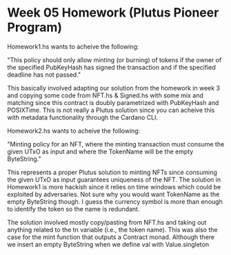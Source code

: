 # Week 05 Homework (Plutus Pioneer Program)

Homework1.hs wants to acheive the following:

"This policy should only allow minting (or burning) of tokens if the owner of the specified PubKeyHash has signed the transaction and if the specified deadline has not passed."

This basically involved adapting our solution from the homework in week 3 and copying some code from NFT.hs & Signed.hs with some mix and matching since this contract is doubly parametrized with PubKeyHash and POSIXTime. This is not really a Plutus solution since you can acheive this with metadata functionality through the Cardano CLI.

Homework2.hs wants to acheive the following:

"Minting policy for an NFT, where the minting transaction must consume the given UTxO as input and where the TokenName will be the empty ByteString."

This represents a proper Plutus solution to minting NFTs since consuming the given UTxO as input guarantees uniqueness of the NFT. The solution in Homework1 is more hackish since it relies on time windows which could be exploited by adversaries. Not sure why you would want TokenName as the empty ByteString though. I guess the currency symbol is more than enough to identify the token so the name is redundant.

The solution involved mostly copy/pasting from NFT.hs and taking out anything related to the tn variable (i.e., the token name). This was also the case for the mint function that outputs a Contract monad. Although there we insert an empty ByteString when we define val with Value.singleton

